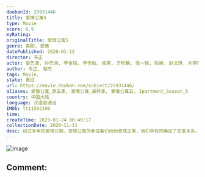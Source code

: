 ```yaml
---
doubanId: 25931446
title: 爱情公寓5
type: Movie
score: 6.9
myRating: 
originalTitle: 爱情公寓5
genre: 喜剧, 爱情
datePublished: 2020-01-12
director: 韦正
actor: 娄艺潇, 孙艺洲, 李金铭, 李佳航, 成果, 万籽麟, 张一铎, 陈赫, 赵文琪, 刘萌萌, 榕榕, 三浦研一, 李晟, 陈若轩, 王子异, 赵志伟, 张双利, 刘浩, 韦正, 刘一君, 陈雅丽, 唐超, 罗峰, 常鑫, 申帅, 封佳奇, 王蕴凡, 魏宗万, 单纯, 严丰, 于立, 顾隽瑶, 李志良, 李汶凡, 崔宗仁, 王旭东, 朱可佳, 吕妍, 翟向丽, 宋宝鹏, 陈琦, 全浩进, 邓家佳
author: 韦正, 邹杰
tags: Movie, 
state: 看过
url: https://movie.douban.com/subject/25931446/
aliases: 爱情公寓_第五季, 爱情公寓_最终季, 爱情公寓五, Ipartment_Season_5
country: 中国大陆
language: 汉语普通话
IMDb: tt11592198
time: 
createTime: 2023-01-24 00:49:17
collectionDate: 2020-11-11
desc: 经过多年的爱情长跑，爱情公寓的老住客们纷纷修成正果，他们中有的确定了恋爱关系，有的决定领证结婚。大家的爱情纷纷进入了新阶段，新的惊喜和新的烦恼都接踵而至。有的人在约会的过程中磕磕碰碰，有的人在筹备结婚...
---
```


![image](p2629015643.jpg)

Comment: 
---

